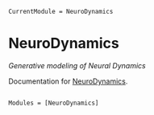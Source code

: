 ```@meta
CurrentModule = NeuroDynamics
```

# NeuroDynamics

*Generative modeling of Neural Dynamics*

Documentation for [NeuroDynamics](https://github.com/elgazzarr/NeuroDynamics.jl).

```@index
```

```@autodocs
Modules = [NeuroDynamics]
```
